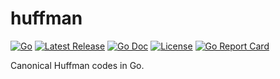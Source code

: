 # huffman

[![Go](https://img.shields.io/github/go-mod/go-version/chronos-tachyon/huffman?logo=go)](https://golang.org/)
[![Latest Release](https://img.shields.io/github/v/release/chronos-tachyon/huffman?logo=github&sort=semver)](https://github.com/chronos-tachyon/huffman/releases)
[![Go Doc](https://pkg.go.dev/badge/github.com/chronos-tachyon/huffman.svg)](https://pkg.go.dev/github.com/chronos-tachyon/huffman)
[![License](https://img.shields.io/github/license/chronos-tachyon/huffman)](https://opensource.org/licenses/BSD-2-Clause)
[![Go Report Card](https://goreportcard.com/badge/github.com/chronos-tachyon/huffman)](https://goreportcard.com/report/github.com/chronos-tachyon/huffman)

Canonical Huffman codes in Go.
